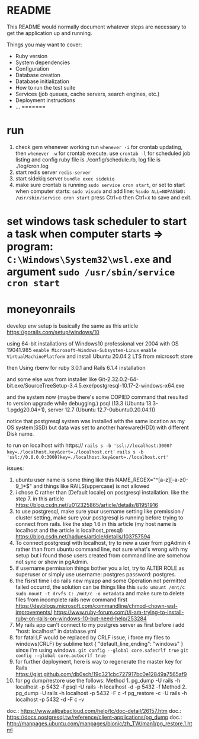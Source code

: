 # README

This README would normally document whatever steps are necessary to get the
application up and running.

Things you may want to cover:

* Ruby version
* System dependencies
* Configuration
* Database creation
* Database initialization
* How to run the test suite
* Services (job queues, cache servers, search engines, etc.)
* Deployment instructions
* ...
=======
# run
1. check gem whenever working run `whenever -i` for crontab updating, then `whenever -w` for crontab execute.
use `crontab -l` for scheduled job listing and config ruby file is ./config/schedule.rb, log file is ./log/cron.log
2. start redis server `redis-server`
3. start sidekiq server `bundle exec sidekiq`
4. make sure crontab is running `sudo service cron start`, or set to start when computer starts:
  `sudo visudo` and add line: `%sudo ALL=NOPASSWD: /usr/sbin/service cron start`
  press Ctrl+o then Ctrl+x to save and exit.

  set windows task scheduler to start a task when computer starts => program:
  `C:\Windows\System32\wsl.exe` and argument `sudo /usr/sbin/service cron start`
=======
# moneyonrails

develop env setup is basically the same as this article
https://gorails.com/setup/windows/10

using 64-bit installations of Windows10 professional ver 2004 with OS 19041.985
`enable Microsoft-Windows-Subsystem-Linux`
`enable VirtualMachinePlatform`
and install Ubuntu 20.04.2 LTS from microsoft store

then
Using rbenv for ruby 3.0.1 and Rails 6.1.4 installation

and some else was from installer like 
Git-2.32.0.2-64-bit.exe/SourceTreeSetup-3.4.5.exe/postgresql-10.17-2-windows-x64.exe

and the system now (maybe there's some COPIED command that resulted to version upgrade while debugging.)
psql (13.3 (Ubuntu 13.3-1.pgdg20.04+1), server 12.7 (Ubuntu 12.7-0ubuntu0.20.04.1)) 

notice that postgresql system was installed with the same location as my OS system(SSD) but data was set to another hareware(HDD) with different Disk name.

to run on localhost with https://
`rails s -b 'ssl://localhost:3000?key=./localhost.key&cert=./localhost.crt'`
`rails s -b 'ssl://0.0.0.0:3000?key=./localhost.key&cert=./localhost.crt'`

issues:
1. ubuntu user name is some thing like this NAME_REGEX="^[a-z][-a-z0-9_]*$" and things like RAILS(uppercase) is not allowed
2. i chose C rather than [Default locale] on postgresql installation. like the step 7. in this article
https://blog.csdn.net/u012325865/article/details/81951916
3. to use postgresql, make sure your username setting like premission / cluster setting, 
make sure your postgresql is running before trying to connect from rails. 
like the step 1.6 in this article (my host name is localhost and the article is localhost_presql)
https://blog.csdn.net/hadues/article/details/103757594
4. To connect postgresql with localhost, try to new a user from pgAdmin 4 rather than from ubuntu command line, 
not sure what's wrong with my setup but i found those users created from command line are somehow not sync or show in pgAdmin.
5. if username permission things bother you a lot, try to ALTER ROLE as superuser or simply use username: postgres password: postgres.
6. the fisrst time i do rails new myapp and some Operation not permitted failed occurrd, the solution can be things like this 
`sudo umount /mnt/c sudo mount -t drvfs C: /mnt/c -o metadata`
and make sure to delete files from incomplete rails new command first
https://devblogs.microsoft.com/commandline/chmod-chown-wsl-improvements/
https://www.ruby-forum.com/t/i-am-trying-to-install-ruby-on-rails-on-windows-10-but-need-help/253284
7. My rails app can't connect to my postgres server as first before i add "host: localhost" in database.yml
8. for fatal:LF would be replaced by CRLF issue, i force my files to windows(CRLF) by sublime text 
{ "default_line_ending": "windows" } since i'm using windows.
`git config --global core.safecrlf true`
`git config --global core.autocrlf true`
9. for further deployment, here is way to regenerate the master key for Rails
https://gist.github.com/db0sch/19c321cbc727917bc0e12849a7565af9
10. for pg dump/restore use the follows:
Method 1.
pg_dump -U rails -h localhost -p 5432 <dbname> -f <filename>
psql -U rails -h localhost -d <dbname> -p 5432 -f <filename>
Method 2.
pg_dump -U rails -h localhost -p 5432 <dbname> -F c -f <filename>
pg_restore <filename> -c -U rails -h localhost -p 5432 -d <dbname> -F c -v
<!-- pg_dump -U rails -h localhost -p 5432 moneyonrails -F c -f /mnt/j/系統備份/moneyonrails/"$(date +'%Y%m%d')" -->
doc.: https://www.alibabacloud.com/help/tc/doc-detail/26157.htm
doc.: https://docs.postgresql.tw/reference/client-applications/pg_dump
doc.: http://manpages.ubuntu.com/manpages/bionic/zh_TW/man1/pg_restore.1.html